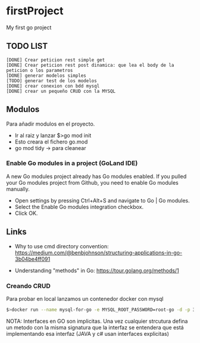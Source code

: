 # firstProject
My first go project

## TODO LIST
    [DONE] Crear peticion rest simple get
    [DONE] Crear peticion rest post dinamica: que lea el body de la peticion o los parametros
    [DONE] generar modelos simples 
    [TODO] generar test de los modelos
    [DONE] crear conexion con bdd mysql
    [DONE] crear un pequeño CRUD con la MYSQL

## Modulos

Para añadir modulos en el proyecto.
- Ir al raiz y lanzar $>go mod init
- Esto creara el fichero go.mod
- go mod tidy -> para cleanear

### Enable Go modules in a project (GoLand IDE)

A new Go modules project already has Go modules enabled.
If you pulled your Go modules project from Github, you need to enable Go modules manually.

- Open settings by pressing Ctrl+Alt+S and navigate to Go | Go modules.
- Select the Enable Go modules integration checkbox.
- Click OK.

## Links

 - Why to use cmd directory convention:
https://medium.com/@benbjohnson/structuring-applications-in-go-3b04be4ff091
   
 - Understanding "methods" in Go: https://tour.golang.org/methods/1

### Creando CRUD

Para probar en local lanzamos un contenedor docker con mysql
```bash
$>docker run --name mysql-for-go -e MYSQL_ROOT_PASSWORD=root-go -d -p 33006:3306 mysql:5.7
```
NOTA: Interfaces en GO son implicitas. Una vez cualquier strcutura defina un metodo con
la misma signatura que la interfaz se entendera que está implementando esa interfaz
(JAVA y c# usan interfaces explicitas)
